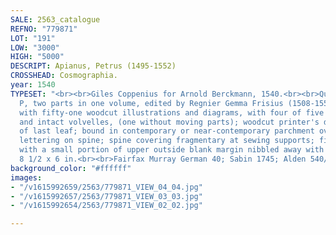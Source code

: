 ```yaml
---
SALE: 2563_catalogue
REFNO: "779871"
LOT: "191"
LOW: "3000"
HIGH: "5000"
DESCRIPT: Apianus, Petrus (1495-1552)
CROSSHEAD: Cosmographia.
year: 1540
TYPESET: "<br><br>Giles Coppenius for Arnold Berckmann, 1540.<br><br>Quarto, A-O4,
  P, two parts in one volume, edited by Regnier Gemma Frisius (1508-1555), illustrated
  with fifty-one woodcut illustrations and diagrams, with four of five fully constructed
  and intact volvelles, (one without moving parts); woodcut printer's device on verso
  of last leaf; bound in contemporary or near-contemporary parchment over boards,
  lettering on spine; spine covering fragmentary at sewing supports; final dozen pages
  with a small portion of upper outside blank margin nibbled away with slight loss,
  8 1/2 x 6 in.<br><br>Fairfax Murray German 40; Sabin 1745; Alden 540/2."
background_color: "#ffffff"
images:
- "/v1615992659/2563/779871_VIEW_04_04.jpg"
- "/v1615992657/2563/779871_VIEW_03_03.jpg"
- "/v1615992654/2563/779871_VIEW_02_02.jpg"

---
```

